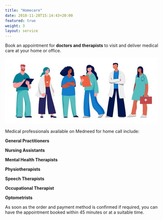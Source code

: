 ```yaml
---
title: "Homecare"
date: 2018-11-28T15:14:43+20:00  
featured: true
weight: 3
layout: service
---
```


Book an appointment for **doctors and therapists** to visit and deliver medical care at your home or office.

![Homecare](/images/illustrations/homecare.jpg)

Medical professionals available on Medneed for home call include:

**General Practitioners** 

**Nursing Assistants**

**Mental Health Therapists** 

**Physiotherapists** 

**Speech Therapists** 

**Occupational Therapist**

**Optometrists**


As soon as the order and payment method is confirmed if required, you can have the appointment booked within 45 minutes or at a suitable time. 





